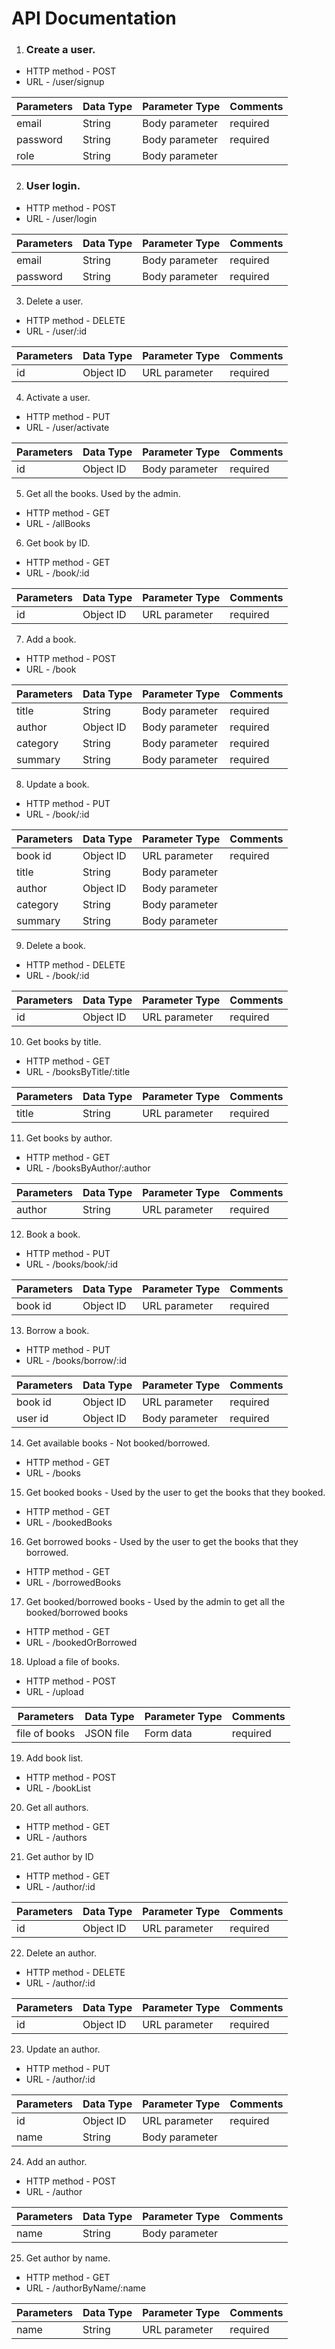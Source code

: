 # **API Documentation**

1. ### **Create a user.**

- HTTP method - POST
- URL - /user/signup

Parameters | Data Type | Parameter Type | Comments
-----------|-----------|----------------|---------
email | String | Body parameter | required
password | String | Body parameter | required
role | String | Body parameter

2. ### User login.

- HTTP method - POST
- URL - /user/login

Parameters | Data Type | Parameter Type | Comments
-----------|-----------|----------------|---------
email | String | Body parameter | required
password | String | Body parameter | required

3. Delete a user.

- HTTP method - DELETE
- URL - /user/:id

Parameters | Data Type | Parameter Type | Comments
-----------|-----------|----------------|---------
id | Object ID | URL parameter | required

4. Activate a user.

- HTTP method - PUT
- URL - /user/activate

Parameters | Data Type | Parameter Type | Comments
-----------|-----------|----------------|---------
id | Object ID | Body parameter | required

5. Get all the books. Used by the admin.

- HTTP method - GET
- URL - /allBooks

6. Get book by ID.

- HTTP method - GET
- URL - /book/:id

Parameters | Data Type | Parameter Type | Comments
-----------|-----------|----------------|---------
id | Object ID | URL parameter | required

7. Add a book.

- HTTP method - POST
- URL - /book

Parameters | Data Type | Parameter Type | Comments
-----------|-----------|----------------|---------
title | String | Body parameter | required
author | Object ID | Body parameter | required
category | String | Body parameter | required
summary | String | Body parameter | required

8. Update a book.

- HTTP method - PUT
- URL - /book/:id

Parameters | Data Type | Parameter Type | Comments
-----------|-----------|----------------|---------
book id | Object ID | URL parameter | required
title | String | Body parameter |
author | Object ID | Body parameter |
category | String | Body parameter |
summary | String | Body parameter |

9. Delete a book.

- HTTP method - DELETE
- URL - /book/:id

Parameters | Data Type | Parameter Type | Comments
-----------|-----------|----------------|---------
id | Object ID | URL parameter | required

10. Get books by title.

- HTTP method - GET
- URL - /booksByTitle/:title

Parameters | Data Type | Parameter Type | Comments
-----------|-----------|----------------|---------
title | String | URL parameter | required

11. Get books by author.

- HTTP method - GET
- URL - /booksByAuthor/:author

Parameters | Data Type | Parameter Type | Comments
-----------|-----------|----------------|---------
author | String | URL parameter | required

12. Book a book.

- HTTP method - PUT
- URL - /books/book/:id

Parameters | Data Type | Parameter Type | Comments
-----------|-----------|----------------|---------
book id | Object ID | URL parameter | required

13. Borrow a book.

- HTTP method - PUT
- URL - /books/borrow/:id

Parameters | Data Type | Parameter Type | Comments
-----------|-----------|----------------|---------
book id | Object ID | URL parameter | required
user id | Object ID | Body parameter | required

14. Get available books - Not booked/borrowed.

- HTTP method - GET
- URL - /books

15. Get booked books - Used by the user to get the books that they booked.

- HTTP method - GET
- URL - /bookedBooks

16. Get borrowed books - Used by the user to get the books that they borrowed.

- HTTP method - GET
- URL - /borrowedBooks

17. Get booked/borrowed books - Used by the admin to get all the booked/borrowed books

- HTTP method - GET
- URL - /bookedOrBorrowed

18. Upload a file of books.

- HTTP method - POST
- URL - /upload

Parameters | Data Type | Parameter Type | Comments
-----------|-----------|----------------|---------
file of books | JSON file | Form data | required

19. Add book list.

- HTTP method - POST
- URL - /bookList

20. Get all authors.

- HTTP method - GET
- URL - /authors

21. Get author by ID

- HTTP method - GET
- URL - /author/:id

Parameters | Data Type | Parameter Type | Comments
-----------|-----------|----------------|---------
id | Object ID | URL parameter | required

22. Delete an author.

- HTTP method - DELETE
- URL - /author/:id

Parameters | Data Type | Parameter Type | Comments
-----------|-----------|----------------|---------
id | Object ID | URL parameter | required

23. Update an author.

- HTTP method - PUT
- URL - /author/:id

Parameters | Data Type | Parameter Type | Comments
-----------|-----------|----------------|---------
id | Object ID | URL parameter | required
name | String | Body parameter |

24. Add an author.

- HTTP method - POST
- URL - /author

Parameters | Data Type | Parameter Type | Comments
-----------|-----------|----------------|---------
name | String | Body parameter |

25. Get author by name.

- HTTP method - GET
- URL - /authorByName/:name

Parameters | Data Type | Parameter Type | Comments
-----------|-----------|----------------|---------
name | String | URL parameter | required